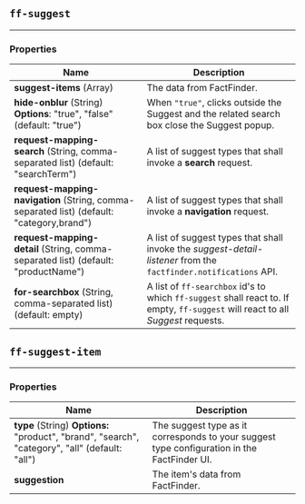 ## `ff-suggest`
___
### Properties
| Name | Description |
| ---- | ----------- |
| **suggest-items**&nbsp;(Array) | The data from FactFinder. |
| **hide-onblur**&nbsp;(String) **Options**:&nbsp;"true",&nbsp;"false" (default: "true") | When `"true"`, clicks outside the Suggest and the related search box close the Suggest popup. |
| **request-mapping-search**&nbsp;(String, comma-separated list) (default: "searchTerm") | A list of suggest types that shall invoke a **search** request. |
| **request-mapping-navigation**&nbsp;(String, comma-separated list) (default: "category,brand") | A list of suggest types that shall invoke a **navigation** request. |
| **request-mapping-detail**&nbsp;(String, comma-separated list) (default: "productName") | A list of suggest types that shall invoke the _suggest-detail-listener_ from the `factfinder.notifications` API. |
| **for-searchbox**&nbsp;(String, comma-separated list) (default: empty) | A list of `ff-searchbox` id's to which `ff-suggest` shall react to. If empty, `ff-suggest` will react to all _Suggest_ requests. |


## `ff-suggest-item`
___
### Properties
| Name | Description |
| ---- | ----------- |
| **type**&nbsp;(String) **Options:** "product", "brand", "search", "category", "all" (default: "all") | The suggest type as it corresponds to your suggest type configuration in the FactFinder UI. |
| **suggestion** | The item's data from FactFinder. |
